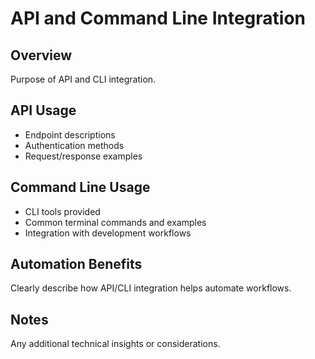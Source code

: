 # API and Command Line Integration

## Overview
Purpose of API and CLI integration.

## API Usage
- Endpoint descriptions
- Authentication methods
- Request/response examples

## Command Line Usage
- CLI tools provided
- Common terminal commands and examples
- Integration with development workflows

## Automation Benefits
Clearly describe how API/CLI integration helps automate workflows.

## Notes
Any additional technical insights or considerations.
